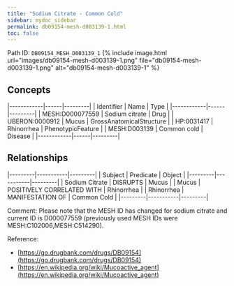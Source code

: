 ```yaml
---
title: "Sodium Citrate - Common Cold"
sidebar: mydoc_sidebar
permalink: db09154-mesh-d003139-1.html
toc: false 
---
```



Path ID: `DB09154_MESH_D003139_1`
{% include image.html url="images/db09154-mesh-d003139-1.png" file="db09154-mesh-d003139-1.png" alt="db09154-mesh-d003139-1" %}

## Concepts

|------------|------|---------|
| Identifier | Name | Type    |
|------------|------|---------|
| MESH:D000077559 | Sodium citrate | Drug |
| UBERON:0000912 | Mucus | GrossAnatomicalStructure |
| HP:0031417 | Rhinorrhea | PhenotypicFeature |
| MESH:D003139 | Common cold | Disease |
|------------|------|---------|

## Relationships

|---------|-----------|---------|
| Subject | Predicate | Object  |
|---------|-----------|---------|
| Sodium Citrate | DISRUPTS | Mucus |
| Mucus | POSITIVELY CORRELATED WITH | Rhinorrhea |
| Rhinorrhea | MANIFESTATION OF | Common Cold |
|---------|-----------|---------|

Comment: Please note that the MESH ID has changed for sodium citrate and current ID is D000077559 (previously used MESH IDs were MESH:C102006,MESH:C514290).

Reference: 
  - [https://go.drugbank.com/drugs/DB09154](https://go.drugbank.com/drugs/DB09154)
  - [https://en.wikipedia.org/wiki/Mucoactive_agent](https://en.wikipedia.org/wiki/Mucoactive_agent)
